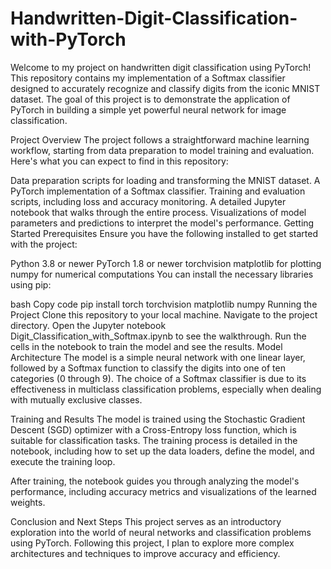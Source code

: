 # Handwritten-Digit-Classification-with-PyTorch
Welcome to my project on handwritten digit classification using PyTorch! This repository contains my implementation of a Softmax classifier designed to accurately recognize and classify digits from the iconic MNIST dataset. The goal of this project is to demonstrate the application of PyTorch in building a simple yet powerful neural network for image classification.

Project Overview
The project follows a straightforward machine learning workflow, starting from data preparation to model training and evaluation. Here's what you can expect to find in this repository:

Data preparation scripts for loading and transforming the MNIST dataset.
A PyTorch implementation of a Softmax classifier.
Training and evaluation scripts, including loss and accuracy monitoring.
A detailed Jupyter notebook that walks through the entire process.
Visualizations of model parameters and predictions to interpret the model's performance.
Getting Started
Prerequisites
Ensure you have the following installed to get started with the project:

Python 3.8 or newer
PyTorch 1.8 or newer
torchvision
matplotlib for plotting
numpy for numerical computations
You can install the necessary libraries using pip:

bash
Copy code
pip install torch torchvision matplotlib numpy
Running the Project
Clone this repository to your local machine.
Navigate to the project directory.
Open the Jupyter notebook Digit_Classification_with_Softmax.ipynb to see the walkthrough.
Run the cells in the notebook to train the model and see the results.
Model Architecture
The model is a simple neural network with one linear layer, followed by a Softmax function to classify the digits into one of ten categories (0 through 9). The choice of a Softmax classifier is due to its effectiveness in multiclass classification problems, especially when dealing with mutually exclusive classes.

Training and Results
The model is trained using the Stochastic Gradient Descent (SGD) optimizer with a Cross-Entropy loss function, which is suitable for classification tasks. The training process is detailed in the notebook, including how to set up the data loaders, define the model, and execute the training loop.

After training, the notebook guides you through analyzing the model's performance, including accuracy metrics and visualizations of the learned weights.

Conclusion and Next Steps
This project serves as an introductory exploration into the world of neural networks and classification problems using PyTorch. Following this project, I plan to explore more complex architectures and techniques to improve accuracy and efficiency.
